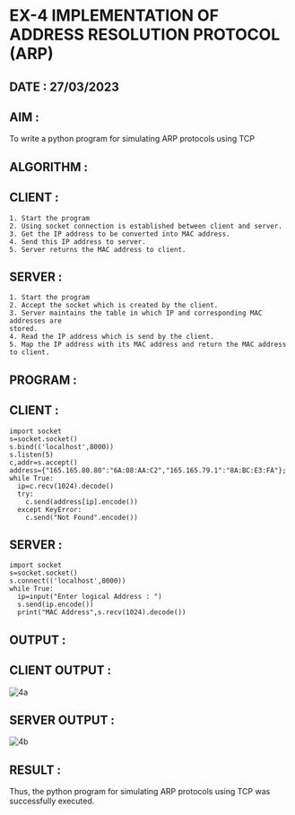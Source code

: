 # EX-4 IMPLEMENTATION OF ADDRESS RESOLUTION PROTOCOL (ARP)

## DATE : 27/03/2023

## AIM :
To write a python program for simulating ARP protocols using TCP

## ALGORITHM :
  ## CLIENT :
  ```
  1. Start the program
  2. Using socket connection is established between client and server.
  3. Get the IP address to be converted into MAC address.
  4. Send this IP address to server.
  5. Server returns the MAC address to client.
  ```
  
  ## SERVER :
  ```
  1. Start the program
  2. Accept the socket which is created by the client.
  3. Server maintains the table in which IP and corresponding MAC addresses are
  stored.
  4. Read the IP address which is send by the client.
  5. Map the IP address with its MAC address and return the MAC address to client.
  ```

## PROGRAM :
  ## CLIENT :
  ```
  import socket
  s=socket.socket()
  s.bind(('localhost',8000))
  s.listen(5)
  c,addr=s.accept()
  address={"165.165.80.80":"6A:08:AA:C2","165.165.79.1":"8A:BC:E3:FA"};
  while True:
    ip=c.recv(1024).decode()
    try:
      c.send(address[ip].encode())
    except KeyError:
      c.send("Not Found".encode()) 
  ```
  
  ## SERVER :
  ```
  import socket
  s=socket.socket()
  s.connect(('localhost',8000))
  while True:
    ip=input("Enter logical Address : ")
    s.send(ip.encode())
    print("MAC Address",s.recv(1024).decode())
  ```

## OUTPUT :
## CLIENT OUTPUT :

![4a](https://github.com/JoshuaSamuel7/19CS406-EX-4/assets/118343296/affe5802-6ea2-44b5-a011-9807faf19b03)

## SERVER OUTPUT : 
![4b](https://github.com/JoshuaSamuel7/19CS406-EX-4/assets/118343296/0a274caf-1a8c-4acd-9749-b78b67b28214)


## RESULT :
Thus, the python program for simulating ARP protocols using TCP was successfully
executed.


